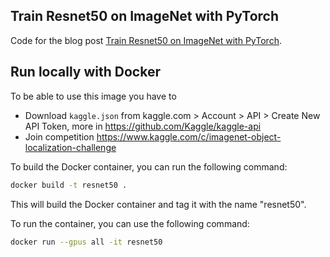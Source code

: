 ## Train Resnet50 on ImageNet with PyTorch

Code for the blog post [Train Resnet50 on ImageNet with PyTorch](https://moiseevigor.github.io/software/2022/12/18/one-pager-training-resnet-on-imagenet/).

## Run locally with Docker 

To be able to use this image you have to 
- Download `kaggle.json` from kaggle.com > Account > API > Create New API Token, more in https://github.com/Kaggle/kaggle-api
- Join competition https://www.kaggle.com/c/imagenet-object-localization-challenge

To build the Docker container, you can run the following command:

```bash
docker build -t resnet50 .
```

This will build the Docker container and tag it with the name "resnet50".

To run the container, you can use the following command:

```bash
docker run --gpus all -it resnet50
```
